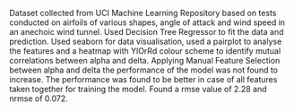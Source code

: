 Dataset collected from UCI Machine Learning Repository based on tests conducted on airfoils of various shapes, angle of attack and wind speed in an anechoic wind tunnel. Used Decision Tree Regressor to fit the data and prediction. Used seaborn for data visualisation, used a pairplot to analyse the features and a heatmap with YlOrRd colour scheme to identify mutual correlations between alpha and delta. Applying Manual Feature Selection between alpha and delta the performance of the model was not found to increase. The performance was found to be better in case of all features taken together for training the model. Found a rmse value of 2.28 and nrmse of 0.072.
